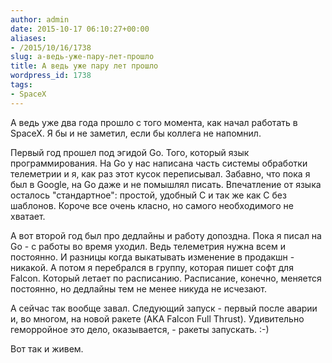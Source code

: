 ```yaml
---
author: admin
date: 2015-10-17 06:10:27+00:00
aliases:
- /2015/10/16/1738
slug: а-ведь-уже-пару-лет-прошло
title: А ведь уже пару лет прошло
wordpress_id: 1738
tags:
- SpaceX
---
```


А ведь уже два года прошло с того момента, как начал работать в SpaceX. Я бы и не заметил, если бы коллега не напомнил.

<!--more-->

Первый год прошел под эгидой Go. Того, который язык программирования. На Go у нас написана часть системы обработки телеметрии и я, как раз этот кусок переписывал. Забавно, что пока я был в Google, на Go даже и не помышлял писать. Впечатление от языка осталось "стандартное": простой, удобный C и так же как С без шаблонов. Короче все очень класно, но самого необходимого не хватает.

А вот второй год был про дедлайны и работу допоздна. Пока я писал на Go - с работы во время уходил. Ведь телеметрия нужна всем и постоянно. И разницы когда выкатывать изменение в продакшн - никакой. А потом я перебрался в группу, которая пишет софт для Falcon. Который летает по расписанию. Расписание, конечно, меняется постоянно, но дедлайны тем не менее никуда не исчезают.

А сейчас так вообще завал. Следующий запуск - первый после аварии и, во многом, на новой ракете (AKA Falcon Full Thrust). Удивительно геморройное это дело, оказывается, - ракеты запускать. :-)

Вот так и живем. 
